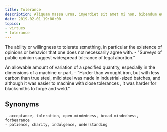 ```yaml
---
title: Tolerance
description: Aliquam massa urna, imperdiet sit amet mi non, bibendum euismod est.
date: 2019-02-01 19:00:00
topics: 
- virtues
- tolerance
---
```


The ability or willingness to tolerate something, in particular the existence of opinions or behavior that one does not necessarily agree with.
	- "Surveys of public opinion suggest widespread tolerance of legal abortion."

An allowable amount of variation of a specified quantity, especially in the dimensions of a machine or part.
	- "Harder than wrought iron, but with less carbon than true steel, mild steel was made in industrial-sized batches, and although it was easier to machine with close tolerances , it was harder for blacksmiths to forge and weld."

## Synonyms
	- acceptance, toleration, open-mindedness, broad-mindedness, forbearance
	- patience, charity, indulgence, understanding

